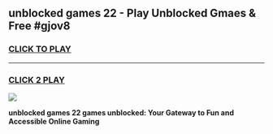 
## unblocked games 22 - Play Unblocked Gmaes & Free #gjov8
<h3>
<a href="https://news.freeplayer.one?title=unblocked_games_22&ref=03M">CLICK TO PLAY</a></h3>
<hr>

<h3>
<a href="https://news.freeplayer.one?title=unblocked_games_22&ref=03M">CLICK 2 PLAY</a>
  
</h3>

<a href="https://news.freeplayer.one?title=unblocked_games_22&ref=03M"><img src="https://clearcache.store/games.png"></a>


**unblocked games 22 games unblocked: Your Gateway to Fun and Accessible Online Gaming**
